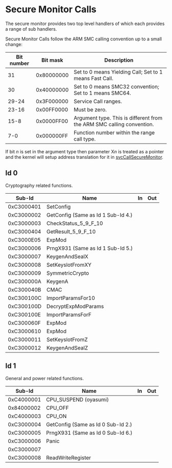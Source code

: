 # Secure Monitor Calls

The secure monitor provides two top level handlers of which each
provides a range of sub handlers.

Secure Monitor Calls follow the ARM SMC calling convention up to a small
change:

| Bit number | Bit mask   | Description                                                           |
| ---------- | ---------- | --------------------------------------------------------------------- |
| 31         | 0x80000000 | Set to 0 means Yielding Call; Set to 1 means Fast Call.               |
| 30         | 0x40000000 | Set to 0 means SMC32 convention; Set to 1 means SMC64.                |
| 29-24      | 0x3F000000 | Service Call ranges.                                                  |
| 23-16      | 0x00FF0000 | Must be zero.                                                         |
| 15-8       | 0x0000FF00 | Argument type. This is different from the ARM SMC calling convention. |
| 7-0        | 0x000000FF | Function number within the range call type.                           |

If bit *n* is set in the argument type then parameter X*n* is treated as
a pointer and the kernel will setup address translation for it in
[svcCallSecureMonitor](SVC#svcCallSecureMonitor.md##svcCallSecureMonitor "wikilink").

## Id 0

Cryptography related functions.

| Sub-Id     | Name                               | In | Out |
| ---------- | ---------------------------------- | -- | --- |
| 0xC3000401 | SetConfig                          |    |     |
| 0xC3000002 | GetConfig (Same as Id 1 Sub-Id 4.) |    |     |
| 0xC3000003 | CheckStatus\_5\_9\_F\_10           |    |     |
| 0xC3000404 | GetResult\_5\_9\_F\_10             |    |     |
| 0xC3000E05 | ExpMod                             |    |     |
| 0xC3000006 | PrngX931 (Same as Id 1 Sub-Id 5.)  |    |     |
| 0xC3000007 | KeygenAndSealX                     |    |     |
| 0xC3000008 | SetKeyslotFromXY                   |    |     |
| 0xC3000009 | SymmetricCrypto                    |    |     |
| 0xC300000A | KeygenA                            |    |     |
| 0xC300040B | CMAC                               |    |     |
| 0xC300100C | ImportParamsFor10                  |    |     |
| 0xC300100D | DecryptExpModParams                |    |     |
| 0xC300100E | ImportParamsForF                   |    |     |
| 0xC300060F | ExpMod                             |    |     |
| 0xC3000610 | ExpMod                             |    |     |
| 0xC3000011 | SetKeyslotFromZ                    |    |     |
| 0xC3000012 | KeygenAndSealZ                     |    |     |

## Id 1

General and power related functions.

| Sub-Id     | Name                               | In | Out |
| ---------- | ---------------------------------- | -- | --- |
| 0xC4000001 | CPU\_SUSPEND (oyasumi)             |    |     |
| 0x84000002 | CPU\_OFF                           |    |     |
| 0xC4000003 | CPU\_ON                            |    |     |
| 0xC3000004 | GetConfig (Same as Id 0 Sub-Id 2.) |    |     |
| 0xC3000005 | PrngX931 (Same as Id 0 Sub-Id 6.)  |    |     |
| 0xC3000006 | Panic                              |    |     |
| 0xC3000007 |                                    |    |     |
| 0xC3000008 | ReadWriteRegister                  |    |     |
